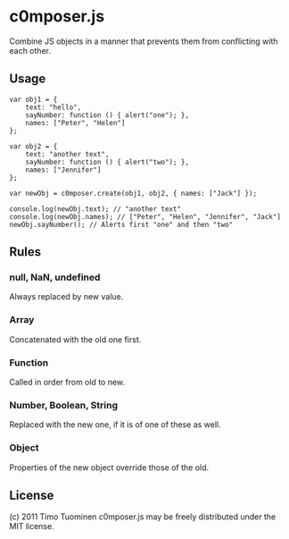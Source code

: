c0mposer.js
===========

Combine JS objects in a manner that prevents them from conflicting with each other.

Usage
-----

    var obj1 = {
    	text: "hello",
	    sayNumber: function () { alert("one"); },
	    names: ["Peter", "Helen"]
    };

    var obj2 = {
    	text: "another text",
	    sayNumber: function () { alert("two"); },
	    names: ["Jennifer"]
    };

    var newObj = c0mposer.create(obj1, obj2, { names: ["Jack"] });

    console.log(newObj.text); // "another text"
    console.log(newObj.names); // ["Peter", "Helen", "Jennifer", "Jack"]
    newObj.sayNumber(); // Alerts first "one" and then "two"


Rules
-----

### null, NaN, undefined
Always replaced by new value.

### Array
Concatenated with the old one first.

### Function
Called in order from old to new.

### Number, Boolean, String
Replaced with the new one, if it is of one of these as well.

### Object
Properties of the new object override those of the old.


License
-------

(c) 2011 Timo Tuominen
c0mposer.js may be freely distributed under the MIT license.